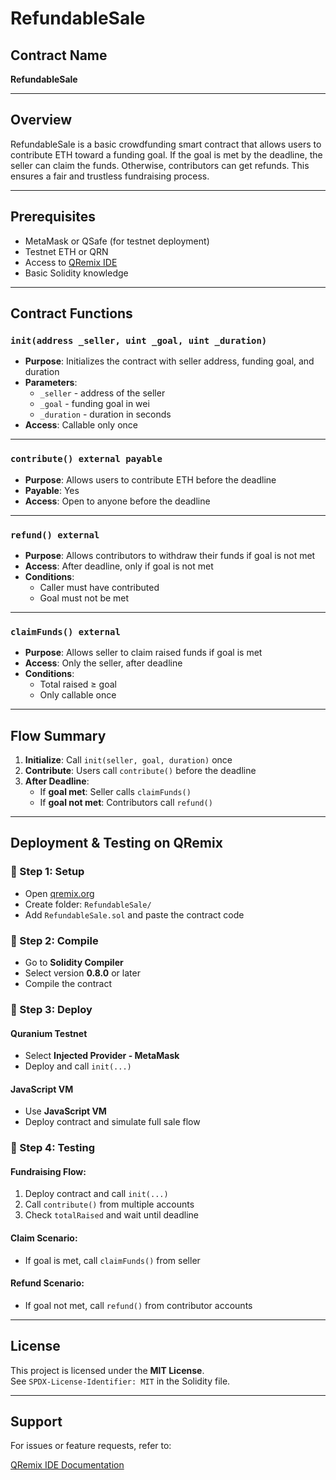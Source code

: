 # RefundableSale

## Contract Name
**RefundableSale**

---

## Overview
RefundableSale is a basic crowdfunding smart contract that allows users to contribute ETH toward a funding goal. If the goal is met by the deadline, the seller can claim the funds. Otherwise, contributors can get refunds. This ensures a fair and trustless fundraising process.

---

## Prerequisites

- MetaMask or QSafe (for testnet deployment)
- Testnet ETH or QRN
- Access to [QRemix IDE](https://qremix.org)
- Basic Solidity knowledge

---

## Contract Functions

### `init(address _seller, uint _goal, uint _duration)`
- **Purpose**: Initializes the contract with seller address, funding goal, and duration
- **Parameters**:
  - `_seller` - address of the seller
  - `_goal` - funding goal in wei
  - `_duration` - duration in seconds
- **Access**: Callable only once

---

### `contribute() external payable`
- **Purpose**: Allows users to contribute ETH before the deadline
- **Payable**: Yes
- **Access**: Open to anyone before the deadline

---

### `refund() external`
- **Purpose**: Allows contributors to withdraw their funds if goal is not met
- **Access**: After deadline, only if goal is not met
- **Conditions**:
  - Caller must have contributed
  - Goal must not be met

---

### `claimFunds() external`
- **Purpose**: Allows seller to claim raised funds if goal is met
- **Access**: Only the seller, after deadline
- **Conditions**:
  - Total raised ≥ goal
  - Only callable once

---

## Flow Summary

1. **Initialize**: Call `init(seller, goal, duration)` once
2. **Contribute**: Users call `contribute()` before the deadline
3. **After Deadline**:
   - If **goal met**: Seller calls `claimFunds()`
   - If **goal not met**: Contributors call `refund()`

---

## Deployment & Testing on QRemix

### 🔹 Step 1: Setup
- Open [qremix.org](https://qremix.org)
- Create folder: `RefundableSale/`
- Add `RefundableSale.sol` and paste the contract code

### 🔹 Step 2: Compile
- Go to **Solidity Compiler**
- Select version **0.8.0** or later
- Compile the contract

### 🔹 Step 3: Deploy

#### Quranium Testnet
- Select **Injected Provider - MetaMask**
- Deploy and call `init(...)`

#### JavaScript VM
- Use **JavaScript VM**
- Deploy contract and simulate full sale flow

### 🔹 Step 4: Testing

#### Fundraising Flow:
1. Deploy contract and call `init(...)`
2. Call `contribute()` from multiple accounts
3. Check `totalRaised` and wait until deadline

#### Claim Scenario:
- If goal is met, call `claimFunds()` from seller

#### Refund Scenario:
- If goal not met, call `refund()` from contributor accounts

---

## License
This project is licensed under the **MIT License**.  
See `SPDX-License-Identifier: MIT` in the Solidity file.

---

## Support
For issues or feature requests, refer to:

[QRemix IDE Documentation](https://docs.qremix.org)
